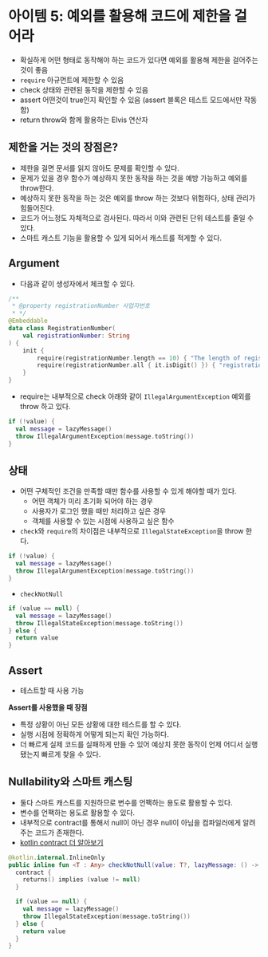 # 아이템 5: 예외를 활용해 코드에 제한을 걸어라

- 확실하게 어떤 형태로 동작해야 하는 코드가 있다면 예외를 활용해 제한을 걸어주는 것이 좋음
- `require` 아규먼트에 제한할 수 있음
- check 상태와 관련된 동작을 제한할 수 있음
- assert 어떤것이 true인지 확인할 수 있음 (assert 블록은 테스트 모드에서만 작동함)
- return throw와 함께 활용하는 Elvis 연산자

## 제한을 거는 것의 장점은?

- 제한을 걸면 문서를 읽지 않아도 문제를 확인할 수 있다.
- 문제가 있을 경우 함수가 예상하지 못한 동작을 하는 것을 예방 가능하고 예외를 throw한다.
- 예상하지 못한 동작을 하는 것은 예외를 throw 하는 것보다 위험하다, 상태 관리가 힘들어진다.
- 코드가 어느정도 자체적으로 검사된다. 따라서 이와 관련된 단위 테스트를 줄일 수 있다.
- 스마트 캐스트 기능을 활용할 수 있게 되어서 캐스트를 적게할 수 있다.

## Argument

- 다음과 같이 생성자에서 체크할 수 있다.

```kotlin
/**
 * @property registrationNumber 사업자번호
 * */
@Embeddable
data class RegistrationNumber(
    val registrationNumber: String
) {
    init {
        require(registrationNumber.length == 10) { "The length of registration number can only 10" }
        require(registrationNumber.all { it.isDigit() }) { "registration number can only digit" }
    }
}
```

- require는 내부적으로 check 아래와 같이 `IllegalArgumentException` 예외를 throw 하고 있다.

```kotlin
if (!value) {
  val message = lazyMessage()
  throw IllegalArgumentException(message.toString())
}
```

## 상태

- 어떤 구체적인 조건을 만족할 때만 함수를 사용할 수 있게 해야할 때가 있다.
  - 어떤 객체가 미리 초기화 되어야 하는 경우
  - 사용자가 로그인 했을 때만 처리하고 싶은 경우
  - 객체를 사용할 수 있는 시점에 사용하고 싶은 함수
- `check`와 `require`의 차이점은 내부적으로 `IllegalStateException`을 throw 한다.

```kotlin
if (!value) {
  val message = lazyMessage()
  throw IllegalArgumentException(message.toString())
}
```

- `checkNotNull`

```kotlin
if (value == null) {
  val message = lazyMessage()
  throw IllegalStateException(message.toString())
} else {
  return value
}
```

## Assert

- 테스트할 때 사용 가능

**Assert를 사용했을 때 장점**

- 특정 상황이 아닌 모든 상황에 대한 테스트를 할 수 있다.
- 실행 시점에 정확하게 어떻게 되는지 확인 가능하다.
- 더 빠르게 실제 코드를 실패하게 만들 수 있어 예상치 못한 동작이 언제 어디서 실행됐는지 빠르게 찾을 수 있다.

## Nullability와 스마트 캐스팅

- 둘다 스마트 캐스트를 지원하므로 변수를 언팩하는 용도로 활용할 수 있다.
- 변수를 언팩하는 용도로 활용할 수 있다.
- 내부적으로 contract를 통해서 null이 아닌 경우 null이 아님을 컴파일러에게 알려주는 코드가 존재한다.
- [kotlin contract 더 알아보기](https://www.baeldung.com/kotlin/contracts)

```kotlin
@kotlin.internal.InlineOnly
public inline fun <T : Any> checkNotNull(value: T?, lazyMessage: () -> Any): T {
  contract {
  	returns() implies (value != null)
  }

  if (value == null) {
    val message = lazyMessage()
    throw IllegalStateException(message.toString())
  } else {
    return value
  }
}
```

